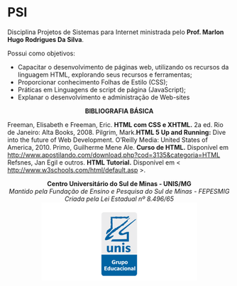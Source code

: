 # PSI
Disciplina Projetos de Sistemas para Internet ministrada pelo <b>Prof. Marlon Hugo Rodrigues Da Silva</b>.

Possui como objetivos: 

- Capacitar o desenvolvimento de páginas web, utilizando os recursos da linguagem HTML, explorando seus recursos e ferramentas;
-  Proporcionar conhecimento Folhas de Estilo (CSS);
-  Práticas em Linguagens de script de página (JavaScript);
-  Explanar o desenvolvimento e administração de Web-sites

<p align="center"><b>BIBLIOGRAFIA BÁSICA</b></p>

Freeman, Elisabeth e Freeman, Eric. <b>HTML com CSS e XHTML.</b> 2a ed. Rio de Janeiro: Alta Books, 2008.
Pilgrim, Mark.<b>HTML 5 Up and Running:</b> Dive into the future of Web Development. O’Reilly Media: United States of America, 2010.
Primo, Guilherme Mene Ale. <b>Curso de HTML.</b> Disponível em <http://www.apostilando.com/download.php?cod=3135&categoria=HTML>
Refsnes, Jan Egil e outros. <b>HTML Tutorial.</b> Disponível em < http://www.w3schools.com/html/default.asp >.


  <p align="center">
<b>Centro Universitário do Sul de Minas - UNIS/MG</b><br/>
<i>Mantido pela Fundação de Ensino e Pesquisa do Sul de Minas - FEPESMIG Criada pela Lei Estadual nº 8.496/65</i><br/>
<img src="https://github.com/AfonsoFeliciano/LPII/blob/master/logo_unis.png" width="350"/> 
  </p>


